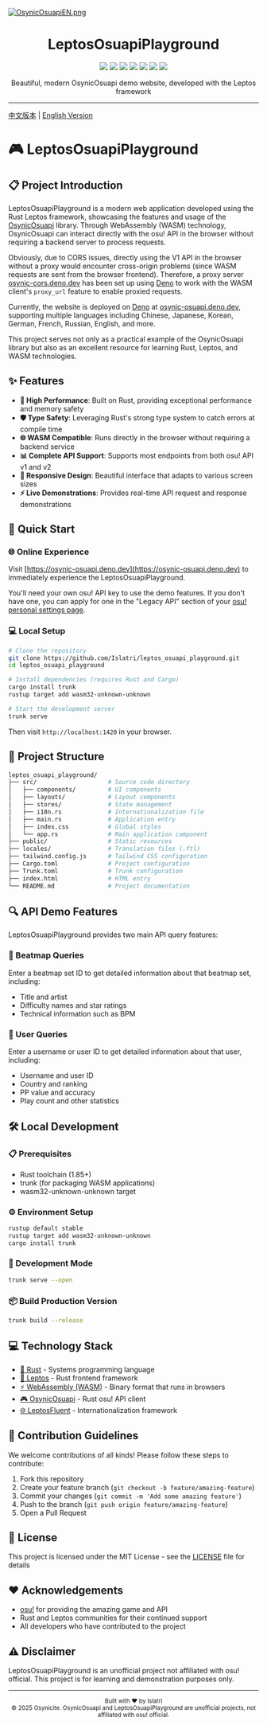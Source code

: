 <!-- markdownlint-disable MD033 MD041 MD045 MD026 -->
[![OsynicOsuapiEN.png](https://s2.loli.net/2025/05/15/qlgvPVuZhM5Gcod.png)](https://osynic-osuapi.deno.dev/)
<h1 align="center" tabindex="-1" class="heading-element" dir="auto">LeptosOsuapiPlayground</h1>

<p align="center">
  <a href="https://www.rust-lang.org/" target="_blank"><img src="https://img.shields.io/badge/Rust-1.85%2B-blue"/></a>
  <a href="https://crates.io/crates/osynic_osuapi" target="_blank"><img src="https://img.shields.io/crates/v/osynic_osuapi"/></a>
  <a href="https://docs.rs/osynic_osuapi" target="_blank"><img src="https://img.shields.io/docsrs/osynic_osuapi/0.1.0"/></a>
  <a href="https://osynic-osuapi.deno.dev" target="_blank"><img src="https://img.shields.io/badge/Deno-white?logo=deno&logoColor=black"/></a>
  <a href="https://github.com/islatri/leptos_osuapi_playground" target="_blank"><img src="https://img.shields.io/badge/License-MIT-green.svg"/></a>
  <a href="https://discord.gg/DRnZSES3BC" target="_blank"><img src="https://img.shields.io/badge/chat-discord-7289da.svg"/></a>
  <a href="https://github.com/osynicite" target="_blank"><img src="https://img.shields.io/badge/buy%20me-a%20coffee-orange.svg?style=flat-square"/></a>

</p>

<p align="center">
    Beautiful, modern OsynicOsuapi demo website, developed with the Leptos framework
</p>

<hr />

[中文版本](README.md) | [English Version](README_EN.md)

# 🎮 LeptosOsuapiPlayground

## 📋 Project Introduction

LeptosOsuapiPlayground is a modern web application developed using the Rust Leptos framework, showcasing the features and usage of the [OsynicOsuapi](https://github.com/osynicite/osynic_osuapi) library. Through WebAssembly (WASM) technology, OsynicOsuapi can interact directly with the osu! API in the browser without requiring a backend server to process requests.

Obviously, due to CORS issues, directly using the V1 API in the browser without a proxy would encounter cross-origin problems (since WASM requests are sent from the browser frontend). Therefore, a proxy server [osynic-cors.deno.dev](https://osynic-cors.deno.dev) has been set up using [Deno](https://deno.dev) to work with the WASM client's `proxy_url` feature to enable proxied requests.

Currently, the website is deployed on [Deno](https://deno.dev) at [osynic-osuapi.deno.dev](https://osynic-osuapi.deno.dev/), supporting multiple languages including Chinese, Japanese, Korean, German, French, Russian, English, and more.

This project serves not only as a practical example of the OsynicOsuapi library but also as an excellent resource for learning Rust, Leptos, and WASM technologies.

## ✨ Features

- **🚀 High Performance**: Built on Rust, providing exceptional performance and memory safety
- **🛡️ Type Safety**: Leveraging Rust's strong type system to catch errors at compile time
- **🌐 WASM Compatible**: Runs directly in the browser without requiring a backend service
- **📊 Complete API Support**: Supports most endpoints from both osu! API v1 and v2
- **📱 Responsive Design**: Beautiful interface that adapts to various screen sizes
- **⚡ Live Demonstrations**: Provides real-time API request and response demonstrations

## 🚀 Quick Start

### 🌐 Online Experience

Visit [https://osynic-osuapi.deno.dev](https://osynic-osuapi.deno.dev) to immediately experience the LeptosOsuapiPlayground.

You'll need your own osu! API key to use the demo features. If you don't have one, you can apply for one in the "Legacy API" section of your [osu! personal settings page](https://osu.ppy.sh/home/account/edit).

### 💻 Local Setup

```bash
# Clone the repository
git clone https://github.com/Islatri/leptos_osuapi_playground.git
cd leptos_osuapi_playground

# Install dependencies (requires Rust and Cargo)
cargo install trunk
rustup target add wasm32-unknown-unknown

# Start the development server
trunk serve
```

Then visit `http://localhost:1420` in your browser.

## 📂 Project Structure

```bash
leptos_osuapi_playground/
├── src/                    # Source code directory
│   ├── components/         # UI components
│   ├── layouts/            # Layout components
│   ├── stores/             # State management
│   ├── i18n.rs             # Internationalization file
│   ├── main.rs             # Application entry
│   ├── index.css           # Global styles
│   └── app.rs              # Main application component
├── public/                 # Static resources
├── locales/                # Translation files (.ftl)
├── tailwind.config.js      # Tailwind CSS configuration
├── Cargo.toml              # Project configuration
├── Trunk.toml              # Trunk configuration
├── index.html              # HTML entry
└── README.md               # Project documentation
```

## 🔍 API Demo Features

LeptosOsuapiPlayground provides two main API query features:

### 🎵 Beatmap Queries

Enter a beatmap set ID to get detailed information about that beatmap set, including:

- Title and artist
- Difficulty names and star ratings
- Technical information such as BPM

### 👤 User Queries

Enter a username or user ID to get detailed information about that user, including:

- Username and user ID
- Country and ranking
- PP value and accuracy
- Play count and other statistics

## 🛠️ Local Development

### 📋 Prerequisites

- Rust toolchain (1.85+)
- trunk (for packaging WASM applications)
- wasm32-unknown-unknown target

### ⚙️ Environment Setup

```bash
rustup default stable
rustup target add wasm32-unknown-unknown
cargo install trunk
```

### 🔧 Development Mode

```bash
trunk serve --open
```

### 📦 Build Production Version

```bash
trunk build --release
```

## 💻 Technology Stack

- [🦀 Rust](https://www.rust-lang.org/) - Systems programming language
- [🔄 Leptos](https://github.com/leptos-rs/leptos) - Rust frontend framework
- [⚡ WebAssembly (WASM)](https://webassembly.org/) - Binary format that runs in browsers
- [🎮 OsynicOsuapi](https://github.com/osynicite/osynic_osuapi) - Rust osu! API client
- [🌐 LeptosFluent](https://github.com/mondeja/leptos-fluent) - Internationalization framework

## 🤝 Contribution Guidelines

We welcome contributions of all kinds! Please follow these steps to contribute:

1. Fork this repository
2. Create your feature branch (`git checkout -b feature/amazing-feature`)
3. Commit your changes (`git commit -m 'Add some amazing feature'`)
4. Push to the branch (`git push origin feature/amazing-feature`)
5. Open a Pull Request

## 📜 License

This project is licensed under the MIT License - see the [LICENSE](LICENSE) file for details

## ❤️ Acknowledgements

- [osu!](https://osu.ppy.sh/) for providing the amazing game and API
- Rust and Leptos communities for their continued support
- All developers who have contributed to the project

## ⚠️ Disclaimer

LeptosOsuapiPlayground is an unofficial project not affiliated with osu! official. This project is for learning and demonstration purposes only.

---

<div align="center">
  <sub>Built with ❤️ by Islatri</sub>
  <br>
  <sub>© 2025 Osynicite. OsynicOsuapi and LeptosOsuapiPlayground are unofficial projects, not affiliated with osu! official.</sub>
</div>
